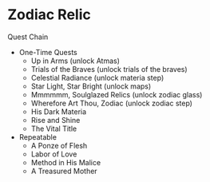 # Zodiac Relic

Quest Chain

- One-Time Quests
  - Up in Arms (unlock Atmas)
  - Trials of the Braves (unlock trials of the braves)
  - Celestial Radiance (unlock materia step)
  - Star Light, Star Bright (unlock maps)
  - Mmmmmm, Soulglazed Relics (unlock zodiac glass)
  - Wherefore Art Thou, Zodiac (unlock zodiac step)
  - His Dark Materia 
  - Rise and Shine
  - The Vital Title
- Repeatable
  - A Ponze of Flesh
  - Labor of Love
  - Method in His Malice
  - A Treasured Mother
